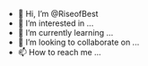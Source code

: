 - 👋 Hi, I’m @RiseofBest
- 👀 I’m interested in ...
- 🌱 I’m currently learning ...
- 💞️ I’m looking to collaborate on ...
- 📫 How to reach me ...

<!---
RiseofBest/RiseofBest is a ✨ special ✨ repository because its `README.md` (this file) appears on your GitHub profile.
You can click the Preview link to take a look at your changes.
--->
